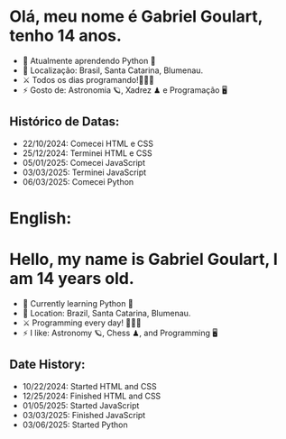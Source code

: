 # Olá, meu nome é Gabriel Goulart, tenho 14 anos.

- 🌱 Atualmente aprendendo Python 🐍
- 📌 Localização: Brasil, Santa Catarina, Blumenau.
- ⚔ Todos os dias programando!👨🏻‍💻
- ⚡ Gosto de: Astronomia 🪐, Xadrez ♟ e Programação 🖥

## Histórico de Datas:
- 22/10/2024: Comecei HTML e CSS
- 25/12/2024: Terminei HTML e CSS
- 05/01/2025: Comecei JavaScript
- 03/03/2025: Terminei JavaScript
- 06/03/2025: Comecei Python

# English:

# Hello, my name is Gabriel Goulart, I am 14 years old.

- 🌱 Currently learning Python 🐍
- 📌 Location: Brazil, Santa Catarina, Blumenau.
- ⚔ Programming every day! 👨🏻‍💻
- ⚡ I like: Astronomy 🪐, Chess ♟, and Programming 🖥

## Date History:
- 10/22/2024: Started HTML and CSS 
- 12/25/2024: Finished HTML and CSS
- 01/05/2025: Started JavaScript
- 03/03/2025: Finished JavaScript
- 03/06/2025: Started Python
